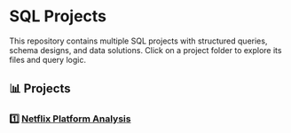 # SQL Projects

This repository contains multiple SQL projects with structured queries, schema designs, and data solutions. Click on a project folder to explore its files and query logic.

## 📊 Projects
### 1️⃣ [Netflix Platform Analysis ](netflix_project/)
